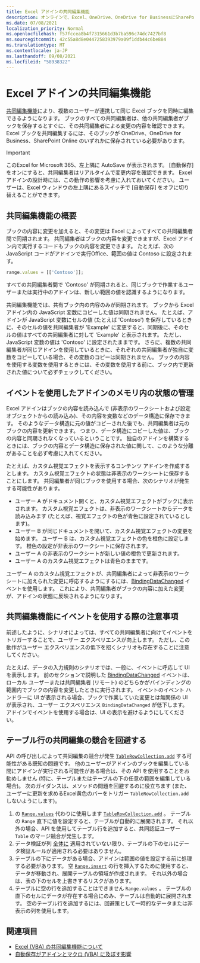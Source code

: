 ```yaml
---
title: Excel アドインの共同編集機能
description: オンラインで、Excel、OneDrive、OneDrive for BusinessにSharePointします。
ms.date: 07/08/2021
localization_priority: Normal
ms.openlocfilehash: f57fccea8b4f7315661d3b7ba596c74dc7427bf8
ms.sourcegitcommit: 42c55a8d8e0447258393979a09f1ddb44c6be884
ms.translationtype: MT
ms.contentlocale: ja-JP
ms.lasthandoff: 09/08/2021
ms.locfileid: "58938322"
---
```

# <a name="coauthoring-in-excel-add-ins"></a>Excel アドインの共同編集機能  

[共同編集機能](https://support.microsoft.com/office/7152aa8b-b791-414c-a3bb-3024e46fb104)により、複数のユーザーが連携して同じ Excel ブックを同時に編集できるようになります。 ブックのすべての共同編集者は、他の共同編集者がブックを保存するとすぐに、その共同編集者による変更の内容を確認できます。 Excel ブックを共同編集するには、そのブックが OneDrive、OneDrive for Business、SharePoint Online のいずれかに保存されている必要があります。

> [!IMPORTANT]
> このExcel for Microsoft 365、左上隅に AutoSave が表示されます。 [自動保存] をオンにすると、共同編集者はリアルタイムで変更内容を確認できます。 Excel アドインの設計時には、この動作の影響を考慮に入れておいてください。 ユーザーは、Excel ウィンドウの左上隅にあるスイッチで [自動保存] をオフに切り替えることができます。

## <a name="coauthoring-overview"></a>共同編集機能の概要

ブックの内容に変更を加えると、その変更は Excel によってすべての共同編集者間で同期されます。 共同編集者はブックの内容を変更できますが、Excel アドイン内で実行するコードもブックの内容を変更できます。 たとえば、次の JavaScript コードがアドインで実行Office、範囲の値は Contoso に設定されます。

```js
range.values = [['Contoso']];
```

すべての共同編集者間で 'Contoso' が同期されると、同じブックで作業するユーザーまたは実行中のアドインは、新しい範囲の値を認識するようになります。

共同編集機能では、共有ブック内の内容のみが同期されます。 ブックから Excel アドイン内の JavaScript 変数にコピーした値は同期されません。 たとえば、アドインが JavaScript 変数にセルの値 (たとえば 'Contoso') を保存しているときに、そのセルの値を共同編集者が 'Example' に変更すると、同期後に、そのセルの値はすべての共同編集者に対して 'Example' と表示されます。 ただし、JavaScript 変数の値は 'Contoso' に設定されたままです。 さらに、複数の共同編集者が同じアドインを使用しているときに、それぞれの共同編集者が独自に変数をコピーしている場合、その変数のコピーは同期されません。 ブックの内容を使用する変数を使用するときには、その変数を使用する前に、ブック内で更新された値について必ずチェックしてください。

## <a name="use-events-to-manage-the-in-memory-state-of-your-add-in"></a>イベントを使用したアドインのメモリ内の状態の管理

Excel アドインはブックの内容を読み込んで (非表示のワークシートおよび設定オブジェクトからの読み込み)、その内容を変数などのデータ構造に保存できます。 そのようなデータ構造に元の値がコピーされた後でも、共同編集者は元のブックの内容を更新できます。 つまり、データ構造にコピーした値は、ブックの内容と同期されなくなっているということです。 独自のアドインを構築するときには、ブックの内容とデータ構造に保存された値に関して、このような分離があることを必ず考慮に入れてください。

たとえば、カスタム視覚エフェクトを表示するコンテンツ アドインを作成するとします。 カスタム視覚エフェクトの状態は非表示のワークシートに保存することにします。 共同編集者が同じブックを使用する場合、次のシナリオが発生する可能性があります。

- ユーザー A がドキュメント開くと、カスタム視覚エフェクトがブックに表示されます。 カスタム視覚エフェクトは、非表示のワークシートからデータを読み込みます (たとえば、視覚エフェクトの色が青色に設定されているとします)。
- ユーザー B が同じドキュメントを開いて、カスタム視覚エフェクトの変更を始めます。 ユーザー B は、カスタム視覚エフェクトの色を橙色に設定します。 橙色の設定が非表示のワークシートに保存されます。
- ユーザー A の非表示のワークシートが新しい値の橙色で更新されます。
- ユーザー A のカスタム視覚エフェクトは青色のままです。

ユーザー A のカスタム視覚エフェクトが、共同編集者によって非表示のワークシートに加えられた変更に呼応するようにするには、[BindingDataChanged](/javascript/api/office/office.bindingdatachangedeventargs) イベントを使用します。 これにより、共同編集者がブックの内容に加えた変更が、アドインの状態に反映されるようになります。

## <a name="caveats-to-using-events-with-coauthoring"></a>共同編集機能にイベントを使用する際の注意事項

前述したように、シナリオによっては、すべての共同編集者に向けてイベントをトリガーすることで、ユーザー エクスペリエンスが向上します。 ただし、この動作がユーザー エクスペリエンスの低下を招くシナリオも存在することに注意してください。

たとえば、データの入力規則のシナリオでは、一般に、イベントに呼応して UI を表示します。 前のセクションで説明した [BindingDataChanged](/javascript/api/office/office.bindingdatachangedeventargs) イベントは、ローカル ユーザーまたは共同編集者 (リモート) のどちらかがバインディングの範囲内でブックの内容を変更したときに実行されます。 イベントのイベント ハンドラーに UI が表示される場合、ブックで作業していた変更とは無関係の UI が表示され、ユーザー エクスペリエンス `BindingDataChanged` が低下します。 アドインでイベントを使用する場合は、UI の表示を避けるようにしてください。

## <a name="avoid-table-row-coauthoring-conflicts"></a>テーブル行の共同編集の競合を回避する

API の呼び出しによって共同編集の競合が発生 [`TableRowCollection.add`](/javascript/api/excel/excel.tablerowcollection#add_index__values_) する可能性がある既知の問題です。 他のユーザーがアドインのブックを編集している間にアドインが実行される可能性がある場合は、その API を使用することをお勧めしません (特に、テーブルまたはテーブルの下の任意の範囲を編集している場合)。 次のガイダンスは、メソッドの問題を回避するのに役立ちます (また、ユーザーに更新を求めるExcel黄色のバーをトリガー `TableRowCollection.add` しないようにします)。

1. の [`Range.values`](/javascript/api/excel/excel.range#values) 代わりに使用します [`TableRowCollection.add`](/javascript/api/excel/excel.tablerowcollection#add_index__values_) 。 テーブルの `Range` 直下に値を設定すると、テーブルが自動的に展開されます。 それ以外の場合、API を使用してテーブル行を追加すると、共同認証ユーザー `Table` のマージ競合が発生します。
1. データ検証が列 [全体に](https://support.microsoft.com/office/29fecbcc-d1b9-42c1-9d76-eff3ce5f7249) 適用されていない限り、テーブルの下のセルにデータ検証ルールが適用される必要はありません。
1. テーブルの下にデータがある場合、アドインは範囲の値を設定する前に処理する必要があります。 空 [`Range.insert`](/javascript/api/excel/excel.range#insert_shift_) の行を挿入するために使用すると、データが移動され、展開テーブルの領域が作成されます。 それ以外の場合は、表の下のセルを上書きするリスクがあります。
1. テーブルに空の行を追加することはできません `Range.values` 。 テーブルの直下のセルにデータが存在する場合にのみ、テーブルは自動的に展開されます。 空のテーブル行を追加するには、回避策として一時的なデータまたは非表示の列を使用します。

## <a name="see-also"></a>関連項目

- [Excel (VBA) の共同編集機能について](/office/vba/excel/concepts/about-coauthoring-in-excel)
- [自動保存がアドインとマクロ (VBA) に及ぼす影響](/office/vba/library-reference/concepts/how-autosave-impacts-addins-and-macros)
